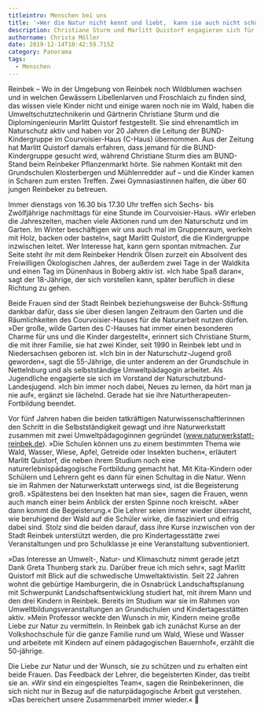 ```yaml
---
titleintro: Menschen bei uns
title: '»Wer die Natur nicht kennt und liebt,  kann sie auch nicht schützen«'
description: Christiane Sturm und Marlitt Quistorf engagieren sich für Naturarbeit
authorname: Christa Möller
date: 2019-12-14T10:42:59.715Z
category: Panorama
tags:
  - Menschen
---
```

Reinbek – Wo in der Umgebung von Reinbek noch Wildblumen wachsen und in welchen Gewässern Libellenlarven und Froschlaich zu finden sind, das wissen viele Kinder nicht und einige waren noch nie im Wald, haben die Umweltschutztechnikerin und Gärtnerin Christiane Sturm und die Diplomingenieurin Marlitt Quistorf festgestellt. Sie sind ehrenamtlich im Naturschutz aktiv und haben vor 20 Jahren die Leitung der BUND-Kindergruppe im Courvoisier-Haus (C-Haus) übernommen. Aus der Zeitung hat Marlitt Quistorf damals erfahren, dass jemand für die BUND-Kindergruppe gesucht wird, während Christiane Sturm dies am BUND-Stand beim Reinbeker Pflanzenmarkt hörte. Sie nahmen Kontakt mit den Grundschulen Klosterbergen und Mühlenredder auf – und die Kinder kamen in Scharen zum ersten Treffen. Zwei Gymnasiastinnen halfen, die über 60 jungen Reinbeker zu betreuen. 

Immer dienstags von 16.30 bis 17.30 Uhr treffen sich Sechs- bis Zwölfjährige nachmittags für eine Stunde im Courvoisier-Haus. »Wir erleben die Jahreszeiten, machen viele Aktionen rund um den Naturschutz und im Garten. Im Winter beschäftigen wir uns auch mal im Gruppenraum, werkeln mit Holz, backen oder basteln«, sagt Marlitt Quistorf, die die Kindergruppe inzwischen leitet. Wer Interesse hat, kann gern spontan mitmachen. Zur Seite steht ihr mit dem Reinbeker Hendrik Olsen zurzeit ein Absolvent des Freiwilligen Ökologischen Jahres, der außerdem zwei Tage in der Waldkita und einen Tag im Dünenhaus in Boberg aktiv ist. »Ich habe Spaß daran«, sagt der 18-Jährige, der sich vorstellen kann, später beruflich in diese Richtung zu gehen. 

Beide Frauen sind der Stadt Reinbek beziehungsweise der Buhck-Stiftung dankbar dafür, dass sie über diesen langen Zeitraum den Garten und die Räumlichkeiten des Courvoisier-Hauses für die Naturarbeit nutzen dürfen. »Der große, wilde Garten des C-Hauses hat immer einen besonderen Charme für uns und die Kinder dargestellt«, erinnert sich Christiane Sturm, die mit ihrer Familie, sie hat zwei Kinder, seit 1990 in Reinbek lebt und in Niedersachsen geboren ist. »Ich bin in der Naturschutz-Jugend groß geworden«, sagt die 55-Jährige, die unter anderem an der Grundschule in Nettelnburg und als selbstständige Umweltpädagogin arbeitet. Als Jugendliche engagierte sie sich im Vorstand der Naturschutzbund-Landesjugend. »Ich bin immer noch dabei, Neues zu lernen, da hört man ja nie auf«, ergänzt sie lächelnd. Gerade hat sie ihre Naturtherapeuten-Fortbildung beendet.

Vor fünf Jahren haben die beiden tatkräftigen Naturwissenschaftlerinnen den Schritt in die Selbstständigkeit gewagt und ihre Naturwerkstatt zusammen mit zwei Umweltpädagoginnen gegründet (www.naturwerkstatt-reinbek.de). »Die Schulen können uns zu einem bestimmten Thema wie Wald, Wasser, Wiese, Apfel, Getreide oder Insekten buchen«, erläutert Marlitt Quistorf, die neben ihrem Studium noch eine naturerlebnispädagogische Fortbildung gemacht hat. Mit Kita-Kindern oder Schülern und Lehrern geht es dann für einen Schultag in die Natur. Wenn sie im Rahmen der Naturwerkstatt unterwegs sind, ist die Begeisterung groß. »Spätestens bei den Insekten hat man sie«, sagen die Frauen, wenn auch manch einer beim Anblick der ersten Spinne noch kreischt. »Aber dann kommt die Begeisterung.« Die Lehrer seien immer wieder überrascht, wie beruhigend der Wald auf die Schüler wirke, die fasziniert und eifrig dabei sind. Stolz sind die beiden darauf, dass ihre Kurse inzwischen von der Stadt Reinbek unterstützt werden, die pro Kindertagesstätte zwei Veranstaltungen und pro Schulklasse je eine Veranstaltung subventioniert. 

»Das Interesse an Umwelt-, Natur- und Klimaschutz nimmt gerade jetzt Dank Greta Thunberg stark zu. Darüber freue ich mich sehr«, sagt Marlitt Quistorf mit Blick auf die schwedische Umweltaktivistin. Seit 22 Jahren wohnt die gebürtige Hamburgerin, die in Osnabrück Landschaftsplanung mit Schwerpunkt Landschaftsentwicklung studiert hat, mit ihrem Mann und den drei Kindern in Reinbek. Bereits im Studium war sie im Rahmen von Umweltbildungsveranstaltungen an Grundschulen und Kindertagesstätten aktiv. »Mein Professor weckte den Wunsch in mir, Kindern meine große Liebe zur Natur zu vermitteln. In Reinbek gab ich zunächst Kurse an der Volkshochschule für die ganze Familie rund um Wald, Wiese und Wasser und arbeitete mit Kindern auf einem pädagogischen Bauernhof«, erzählt die 50-jährige. 

Die Liebe zur Natur und der Wunsch, sie zu schützen und zu erhalten eint beide Frauen. Das Feedback der Lehrer, die begeisterten Kinder, das treibt sie an. »Wir sind ein eingespieltes Team«, sagen die Reinbekerinnen, die sich nicht nur in Bezug auf die naturpädagogische Arbeit gut verstehen. »Das bereichert unsere Zusammenarbeit immer wieder.« 
